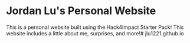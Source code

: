 # Jordan Lu's Personal Website
This is a personal website built using the Hack4Impact Starter Pack!
This website includes a little about me, surprises, and more!# jlu1221.github.io
